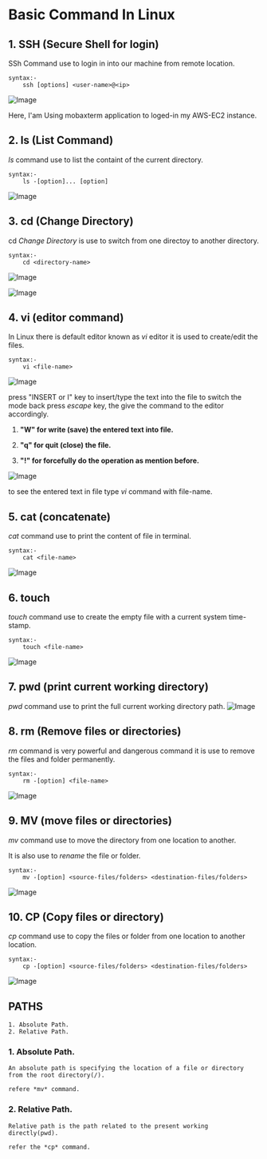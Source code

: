 # Basic Command In Linux
## 1. SSH (Secure Shell for login)
SSh Command use to login in into our machine from remote location.
```
syntax:-
    ssh [options] <user-name>@<ip>
```
![Image](image/ssh.png)

Here, I'am Using mobaxterm application to loged-in my AWS-EC2 instance.

## 2. ls (List Command)
*ls* command use to list the containt of the current directory.
```
syntax:-
    ls -[option]... [option]
```
![Image](image/ls.png)

## 3. cd (Change Directory)
cd *Change Directory* is use to switch from one directoy to another directory.
```
syntax:-
    cd <directory-name>
```
![Image](image/cd.png)

![Image](image/cd_back.png)

## 4. vi (editor command)

In Linux there is default editor known as *vi* editor it is used to create/edit the files.
```
syntax:-
    vi <file-name>
```
![Image](image/vi_i.png)

press "INSERT or I" key to insert/type the text into the file
to switch the mode back press *escape* key, the give the command to the editor accordingly.

1. **"W" for write (save) the entered text into file.** 

2. **"q" for quit (close) the file.**

3. **"!" for forcefully do the operation as mention before.**

![Image](image/vi_save.png)

to see the entered text in file type *vi* command with file-name.

## 5. cat (concatenate)
*cat* command use to print the content of file in terminal.
```
syntax:-
    cat <file-name>
```
![Image](image/vi_catcmd.png)

## 6. touch 
*touch* command use to create the empty file with a current system time-stamp.
```
syntax:-
    touch <file-name>
```
![Image](image/touch.png)

## 7. pwd (print current working directory)
*pwd* command use to print the full current working directory path.
![Image](image/pd.png)

## 8. rm (Remove files or directories)
*rm* command is very powerful and dangerous command it is use to remove the files and folder permanently.
```
syntax:-
    rm -[option] <file-name>
```
![Image](image/rm.png)

## 9. MV (move files or directories)
*mv* command use to move the directory from one location to another.

It is also use to *rename* the file or folder.
```
syntax:-
    mv -[option] <source-files/folders> <destination-files/folders>
```

![Image](image/mv_abs.png)

## 10. CP (Copy files or directory)
*cp* command use to copy the files or folder from one location to another location.
```
syntax:-
    cp -[option] <source-files/folders> <destination-files/folders>
```
![Image](image/cp_rel.png)

## PATHS

    1. Absolute Path.
    2. Relative Path.
### 1. Absolute Path.
    An absolute path is specifying the location of a file or directory from the root directory(/).

    refere *mv* command.
### 2. Relative Path.
    Relative path is the path related to the present working directly(pwd).

    refer the *cp* command.
